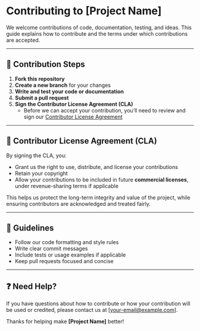 # Contributing to [Project Name]

We welcome contributions of code, documentation, testing, and ideas. This guide explains how to contribute and the terms under which contributions are accepted.

---

## 🧠 Contribution Steps

1. **Fork this repository**  
2. **Create a new branch** for your changes  
3. **Write and test your code or documentation**  
4. **Submit a pull request**  
5. **Sign the Contributor License Agreement (CLA)**  
   - Before we can accept your contribution, you’ll need to review and sign our [Contributor License Agreement](./CLA.md)

---

## 📜 Contributor License Agreement (CLA)

By signing the CLA, you:
- Grant us the right to use, distribute, and license your contributions
- Retain your copyright
- Allow your contributions to be included in future **commercial licenses**, under revenue-sharing terms if applicable

This helps us protect the long-term integrity and value of the project, while ensuring contributors are acknowledged and treated fairly.

---

## 📐 Guidelines

- Follow our code formatting and style rules
- Write clear commit messages
- Include tests or usage examples if applicable
- Keep pull requests focused and concise

---

## ❓ Need Help?

If you have questions about how to contribute or how your contribution will be used or credited, please contact us at [your-email@example.com].

Thanks for helping make **[Project Name]** better!
